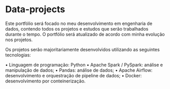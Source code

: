 # Data-projects

Este portfólio será focado no meu desenvolvimento em engenharia de dados, contendo todos os projetos e estudos que serão trabalhados durante o tempo. O portfólio será atualizado de acordo com minha evolução nos projetos.

Os projetos serão majoritariamente desenvolvidos utilizando as seguintes tecnologias:

• Linguagem de programação: Python
• Apache Spark / PySpark: análise e manipulação de dados;
• Pandas: análise de dados;
• Apache Airflow: desenvolvimento e orquestração de pipeline de dados;
• Docker: desenvolvimento por conteinerização.
